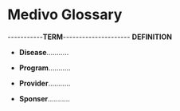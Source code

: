 Medivo Glossary
===============
-----------**TERM**--------------------- **DEFINITION** 
- **Disease**...........

- **Program**...........

- **Provider**...........

- **Sponser**...........
